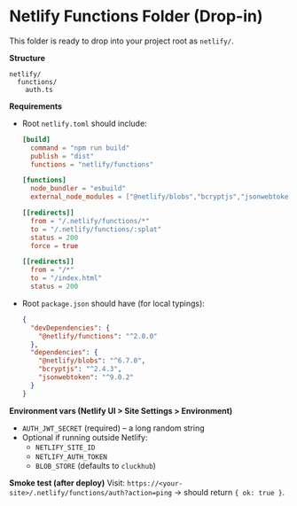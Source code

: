 # Netlify Functions Folder (Drop-in)

This folder is ready to drop into your project root as `netlify/`.

**Structure**
```
netlify/
  functions/
    auth.ts
```

**Requirements**
- Root `netlify.toml` should include:
  ```toml
  [build]
    command = "npm run build"
    publish = "dist"
    functions = "netlify/functions"

  [functions]
    node_bundler = "esbuild"
    external_node_modules = ["@netlify/blobs","bcryptjs","jsonwebtoken"]

  [[redirects]]
    from = "/.netlify/functions/*"
    to = "/.netlify/functions/:splat"
    status = 200
    force = true

  [[redirects]]
    from = "/*"
    to = "/index.html"
    status = 200
  ```

- Root `package.json` should have (for local typings):
  ```json
  {
    "devDependencies": {
      "@netlify/functions": "^2.0.0"
    },
    "dependencies": {
      "@netlify/blobs": "^6.7.0",
      "bcryptjs": "^2.4.3",
      "jsonwebtoken": "^9.0.2"
    }
  }
  ```

**Environment vars (Netlify UI > Site Settings > Environment)**
- `AUTH_JWT_SECRET` (required) – a long random string
- Optional if running outside Netlify:
  - `NETLIFY_SITE_ID`
  - `NETLIFY_AUTH_TOKEN`
  - `BLOB_STORE` (defaults to `cluckhub`)

**Smoke test (after deploy)**
Visit: `https://<your-site>/.netlify/functions/auth?action=ping` → should return `{ ok: true }`.
